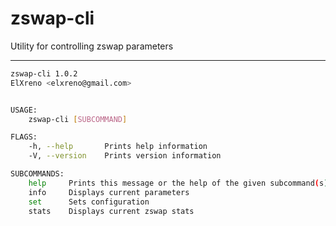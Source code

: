 # zswap-cli
Utility for controlling zswap parameters

---

```bash
zswap-cli 1.0.2
ElXreno <elxreno@gmail.com>


USAGE:
    zswap-cli [SUBCOMMAND]

FLAGS:
    -h, --help       Prints help information
    -V, --version    Prints version information

SUBCOMMANDS:
    help     Prints this message or the help of the given subcommand(s)
    info     Displays current parameters
    set      Sets configuration
    stats    Displays current zswap stats
```